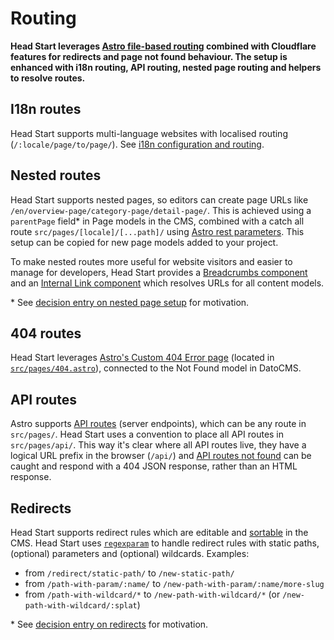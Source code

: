 # Routing

**Head Start leverages [Astro file-based routing](https://docs.astro.build/en/core-concepts/routing/#_top) combined with Cloudflare features for redirects and page not found behaviour. The setup is enhanced with i18n routing, API routing, nested page routing and helpers to resolve routes.**

## I18n routes

Head Start supports multi-language websites with localised routing (`/:locale/page/to/page/`). See [i18n configuration and routing](./i18n.md).

## Nested routes

Head Start supports nested pages, so editors can create page URLs like `/en/overview-page/category-page/detail-page/`. This is achieved using a `parentPage` field* in Page models in the CMS, combined with a catch all route `src/pages/[locale]/[...path]/` using [Astro rest parameters](https://docs.astro.build/en/core-concepts/routing/#rest-parameters). This setup can be copied for new page models added to your project.

To make nested routes more useful for website visitors and easier to manage for developers, Head Start provides a [Breadcrumbs component](../src/components/Breadcrumbs/) and an [Internal Link component](../src/blocks/InternalLink/) which resolves URLs for all content models.

\* See [decision entry on nested page setup](./decision-log/2023-12-26-nested-page-setup.md) for motivation.

## 404 routes

Head Start leverages [Astro's Custom 404 Error page](https://docs.astro.build/en/basics/astro-pages/#custom-404-error-page) (located in [`src/pages/404.astro`](../src/pages/404.astro)), connected to the Not Found model in DatoCMS.

## API routes

Astro supports [API routes](https://docs.astro.build/en/core-concepts/endpoints/#server-endpoints-api-routes) (server endpoints), which can be any route in `src/pages/`. Head Start uses a convention to place all API routes in `src/pages/api/`. This way it's clear where all API routes live, they have a logical URL prefix in the browser (`/api/`) and [API routes not found](../src/pages/api/[...notFound].ts) can be caught and respond with a 404 JSON response, rather than an HTML response.

## Redirects

Head Start supports redirect rules which are editable and [sortable](https://www.datocms.com/docs/content-modelling/record-ordering) in the CMS. Head Start uses [`regexparam`](https://github.com/lukeed/regexparam) to handle redirect rules with static paths, (optional) parameters and (optional) wildcards. Examples:

- from `/redirect/static-path/` to `/new-static-path/`
- from `/path-with-param/:name/` to `/new-path-with-param/:name/more-slug`
- from `/path-with-wildcard/*` to `/new-path-with-wildcard/*` (or `/new-path-with-wildcard/:splat`)

\* See [decision entry on redirects](./decision-log/2024-09-24-redirects-middleware.md) for motivation.
